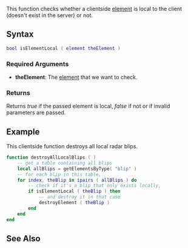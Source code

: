 This function checks whether a clientside [element](/element.md "wikilink") is local to the client (doesn't exist in the server) or not.

Syntax
------

``` lua
bool isElementLocal ( element theElement )
```

### Required Arguments

-   **theElement**: The [element](/element.md "wikilink") that we want to check.

### Returns

Returns *true* if the passed element is local, *false* if not or if invalid parameters are passed.

Example
-------

This clientside function destroys all local radar blips.

``` lua
function destroyAllLocalBlips ( )
    -- get a table containing all blips
    local allBlips = getElementsByType( "blip" )
    -- for each blip in this table,
    for index, theBlip in ipairs ( allBlips ) do
        -- check if it's a blip that only exists locally,
        if isElementLocal ( theBlip ) then
            -- and destroy it in that case
            destroyElement ( theBlip )
        end
    end
end
```

See Also
--------
